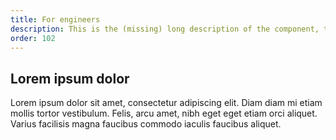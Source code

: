 ```yaml
---
title: For engineers
description: This is the (missing) long description of the component, that will come from the frontmatter attributes
order: 102
---
```


## Lorem ipsum dolor

Lorem ipsum dolor sit amet, consectetur adipiscing elit. Diam diam mi etiam mollis tortor vestibulum. Felis, arcu amet, nibh eget eget etiam orci aliquet. Varius facilisis magna faucibus commodo iaculis faucibus aliquet.